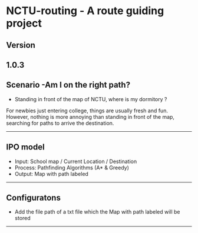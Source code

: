# NCTU-routing - A route guiding project
## Version 
1.0.3
---
## Scenario -Am I on the right path?

- Standing in front of the map of NCTU, where is my dormitory ?

For newbies just entering college, things are usually fresh and fun. However, nothing is more annoying than standing in front of the map, searching for paths to arrive the destination.
 
---
## IPO model

- Input: School map / Current Location / Destination
- Process: Pathfinding Algorithms (A* & Greedy)
- Output: Map with path labeled

---
## Configuratons
- Add the file path of a txt file which the Map with path labeled will be stored
---


